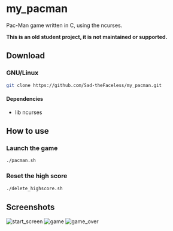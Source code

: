# my_pacman
Pac-Man game written in C, using the ncurses.



**This is an old student project, it is not maintained or supported.**

## Download
### GNU/Linux
```bash
git clone https://github.com/Sad-theFaceless/my_pacman.git
```
#### Dependencies
- lib ncurses

## How to use
### Launch the game
```bash
./pacman.sh
```
### Reset the high score
```bash
./delete_highscore.sh
```

## Screenshots

![start_screen](https://user-images.githubusercontent.com/21340420/207386437-e243514c-dafe-4aad-a5ff-2adaea55f19c.png)
![game](https://user-images.githubusercontent.com/21340420/207386672-d95cc5df-8b91-4cc5-ae0b-4ecb0b1783ed.png)
![game_over](https://user-images.githubusercontent.com/21340420/207386683-546f24ce-462f-4505-8a02-df2be6add417.png)

